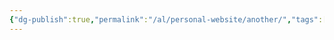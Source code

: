 ```yaml
---
{"dg-publish":true,"permalink":"/al/personal-website/another/","tags":["gardenEntry"],"noteIcon":""}
---
```


